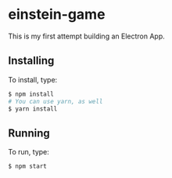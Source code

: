 # einstein-game

This is my first attempt building an Electron App.

## Installing

To install, type:

```bash
$ npm install
# You can use yarn, as well
$ yarn install
```

## Running
To run, type:

```bash
$ npm start
```
